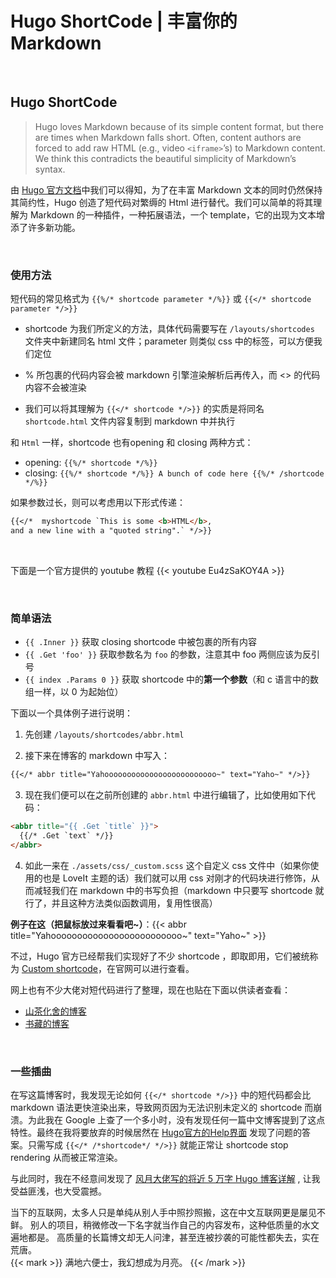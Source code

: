 # Hugo ShortCode | 丰富你的 Markdown


<!--more-->
<br>

## Hugo ShortCode

> Hugo loves Markdown because of its simple content format, but there are times  when Markdown falls short. Often, content authors are forced to add raw HTML  (e.g., video `<iframe>`’s) to Markdown content. We think this contradicts the beautiful simplicity of Markdown’s syntax.

由 [Hugo 官方文档](https://gohugo.io/content-management/shortcodes/)中我们可以得知，为了在丰富 Markdown 文本的同时仍然保持其简约性，Hugo 创造了短代码对繁缛的 Html 进行替代。我们可以简单的将其理解为 Markdown 的一种插件，一种拓展语法，一个 template，它的出现为文本增添了许多新功能。

<br>

### 使用方法

短代码的常见格式为 `{{%/* shortcode parameter */%}}` 或 `{{</* shortcode parameter */>}}`

- shortcode 为我们所定义的方法，具体代码需要写在 `/layouts/shortcodes` 文件夹中新建同名 html 文件；parameter 则类似 css 中的标签，可以方便我们定位

- % 所包裹的代码内容会被 markdown 引擎渲染解析后再传入，而 <> 的代码内容不会被渲染
- 我们可以将其理解为 `{{</* shortcode */>}}` 的实质是将同名 `shortcode.html` 文件内容复制到 markdown 中并执行

和 `Html` 一样，shortcode 也有opening 和 closing 两种方式：

- opening: `{{%/* shortcode */%}}`
- closing: `{{%/* shortcode */%}} A bunch of code here {{%/* /shortcode */%}}`

如果参数过长，则可以考虑用以下形式传递：

```markdown
{{</*  myshortcode `This is some <b>HTML</b>,
and a new line with a "quoted string".` */>}}
```

<br>

下面是一个官方提供的 youtube 教程
{{< youtube Eu4zSaKOY4A >}}

<br>

### 简单语法

- `{{ .Inner }}` 获取 closing shortcode 中被包裹的所有内容
- `{{ .Get 'foo' }}` 获取参数名为 `foo` 的参数，注意其中 foo 两侧应该为反引号
- `{{ index .Params 0 }}` 获取 shortcode 中的**第一个参数**（和 c 语言中的数组一样，以 0 为起始位）

下面以一个具体例子进行说明：

1. 先创建 `/layouts/shortcodes/abbr.html`


2. 接下来在博客的 markdown 中写入：

```markdown
{{</* abbr title="Yahooooooooooooooooooooooooo~" text="Yaho~" */>}}
```

3. 现在我们便可以在之前所创建的 `abbr.html` 中进行编辑了，比如使用如下代码：

```html
<abbr title="{{ .Get `title` }}">
  {{/* .Get `text` */}}
</abbr>
```

4. 如此一来在 `./assets/css/_custom.scss` 这个自定义 css 文件中（如果你使用的也是 LoveIt 主题的话）我们就可以用 css 对刚才的代码块进行修饰，从而减轻我们在 markdown 中的书写负担（markdown 中只要写 shortcode 就行了，并且这种方法类似函数调用，复用性很高）

**例子在这（把鼠标放过来看看吧~）**：{{< abbr title="Yahooooooooooooooooooooooooo~" text="Yaho~" >}}

不过，Hugo 官方已经帮我们实现好了不少 shortcode ，即取即用，它们被统称为 [Custom shortcode](https://gohugo.io/templates/shortcode-templates/)，在官网可以进行查看。

网上也有不少大佬对短代码进行了整理，现在也贴在下面以供读者查看：
- [山茶化舍的博客](https://irithys.com/p/hugo-shortcode-list)
- [书藏的博客](https://shuzang.github.io/2019/hugo-blog-article-write)

<br>

### 一些插曲
在写这篇博客时，我发现无论如何 `{{</* shortcode */>}}` 中的短代码都会比 markdown 语法更快渲染出来，导致网页因为无法识别未定义的 shortcode 而崩溃。为此我在 Google 上查了一个多小时，没有发现任何一篇中文博客提到了这点特性。最终在我将要放弃的时候居然在 [Hugo官方的Help界面](https://discourse.gohugo.io/t/how-to-write-text-shortcodes-so-it-will-not-rendering-as-shortcodes-in-markdown/20203) 发现了问题的答案。只需写成 `{{</* /*shortcode*/ */>}}` 就能正常让 shortcode stop rendering 从而被正常渲染。

与此同时，我在不经意间发现了 [风月大佬写的将近 5 万字 Hugo 博客详解](https://kuang.netlify.app/blog/hugo.html) , 让我受益匪浅，也大受震撼。

当下的互联网，太多人只是单纯从别人手中照抄照搬，这在中文互联网更是屡见不鲜。
别人的项目，稍微修改一下名字就当作自己的内容发布，这种低质量的水文遍地都是。
高质量的长篇博文却无人问津，甚至连被抄袭的可能性都失去，实在荒唐。
<br>
{{< mark >}}
满地六便士，我幻想成为月亮。
{{< /mark >}}

